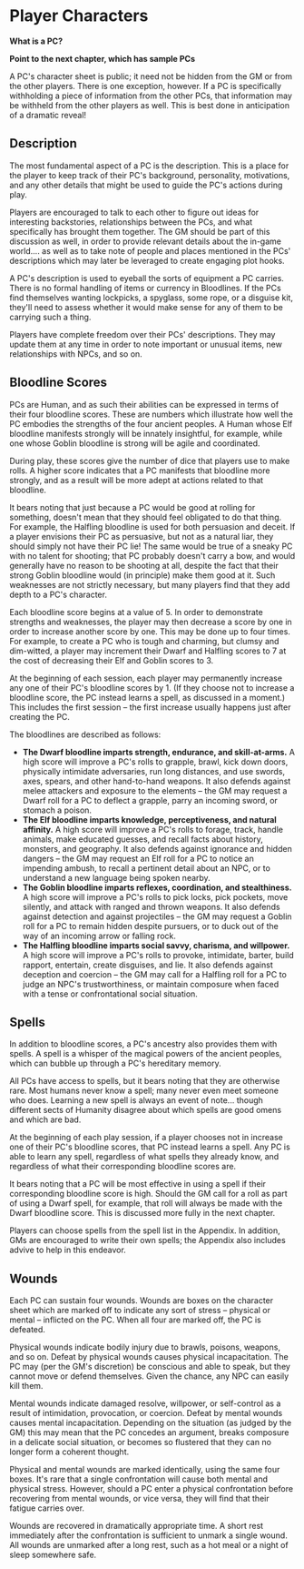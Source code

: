 # Player Characters

**What is a PC?**

**Point to the next chapter, which has sample PCs**

A PC's character sheet is public; it need not be hidden from the GM or from the other players. There is one exception, however. If a PC is specifically withholding a piece of information from the other PCs, that information may be withheld from the other players as well. This is best done in anticipation of a dramatic reveal!

## Description

The most fundamental aspect of a PC is the description. This is a place for the player to keep track of their PC's background, personality, motivations, and any other details that might be used to guide the PC's actions during play. 

Players are encouraged to talk to each other to figure out ideas for interesting backstories, relationships between the PCs, and what specifically has brought them together. The GM should be part of this discussion as well, in order to provide relevant details about the in-game world.... as well as to take note of people and places mentioned in the PCs' descriptions which may later be leveraged to create engaging plot hooks. 

A PC's description is used to eyeball the sorts of equipment a PC carries. There is no formal handling of items or currency in Bloodlines. If the PCs find themselves wanting lockpicks, a spyglass, some rope, or a disguise kit, they'll need to assess whether it would make sense for any of them to be carrying such a thing. 

Players have complete freedom over their PCs' descriptions. They may update them at any time in order to note important or unusual items, new relationships with NPCs, and so on. 

## Bloodline Scores

PCs are Human, and as such their abilities can be expressed in terms of their four bloodline scores. These are numbers which illustrate how well the PC embodies the strengths of the four ancient peoples. A Human whose Elf bloodline manifests strongly will be innately insightful, for example, while one whose Goblin bloodline is strong will be agile and coordinated. 

During play, these scores give the number of dice that players use to make rolls. A higher score indicates that a PC manifests that bloodline more strongly, and as a result will be more adept at actions related to that bloodline. 

It bears noting that just because a PC would be good at rolling for something, doesn't mean that they should feel obligated to do that thing. For example, the Halfling bloodline is used for both persuasion and deceit. If a player envisions their PC as persuasive, but not as a natural liar, they should simply not have their PC lie! The same would be true of a sneaky PC with no talent for shooting; that PC probably doesn't carry a bow, and would generally have no reason to be shooting at all, despite the fact that their strong Goblin bloodline would (in principle) make them good at it. Such weaknesses are not strictly necessary, but many players find that they add depth to a PC's character. 

Each bloodline score begins at a value of 5. In order to demonstrate strengths and weaknesses, the player may then decrease a score by one in order to increase another score by one. This may be done up to four times. For example, to create a PC who is tough and charming, but clumsy and dim-witted, a player may increment their Dwarf and Halfling scores to 7 at the cost of decreasing their Elf and Goblin scores to 3. 

At the beginning of each session, each player may permanently increase any one of their PC's bloodline scores by 1. (If they choose not to increase a bloodline score, the PC instead learns a spell, as discussed in a moment.) This includes the first session – the first increase usually happens just after creating the PC.

The bloodlines are described as follows:

-   **The Dwarf bloodline imparts strength, endurance, and skill-at-arms.** A high score will improve a PC's rolls to grapple, brawl, kick down doors, physically intimidate adversaries, run long distances, and use swords, axes, spears, and other hand-to-hand weapons. It also defends against melee attackers and exposure to the elements – the GM may request a Dwarf roll for a PC to deflect a grapple, parry an incoming sword, or stomach a poison.
-   **The Elf bloodline imparts knowledge, perceptiveness, and natural affinity.** A high score will improve a PC's rolls to forage, track, handle animals, make educated guesses, and recall facts about history, monsters, and geography. It also defends against ignorance and hidden dangers – the GM may request an Elf roll for a PC to notice an impending ambush, to recall a pertinent detail about an NPC, or to understand a new language being spoken nearby.
-   **The Goblin bloodline imparts reflexes, coordination, and stealthiness.** A high score will improve a PC's rolls to pick locks, pick pockets, move silently, and attack with ranged and thrown weapons. It also defends against detection and against projectiles – the GM may request a Goblin roll for a PC to remain hidden despite pursuers, or to duck out of the way of an incoming arrow or falling rock. 
-   **The Halfling bloodline imparts social savvy, charisma, and willpower.** A high score will improve a PC's rolls to provoke, intimidate, barter, build rapport, entertain, create disguises, and lie. It also defends against deception and coercion – the GM may call for a Halfling roll for a PC to judge an NPC's trustworthiness, or maintain composure when faced with a tense or confrontational social situation.

## Spells

In addition to bloodline scores, a PC's ancestry also provides them with
spells. A spell is a whisper of the magical powers of the ancient peoples,
which can bubble up through a PC's hereditary memory. 

All PCs have access to spells, but it bears noting that they are otherwise
rare. Most humans never know a spell; many never even meet someone who does.
Learning a new spell is always an event of note... though different sects of
Humanity disagree about which spells are good omens and which are bad.

At the beginning of each play session, if a player chooses not in increase one of their PC's bloodline scores, that PC instead learns a spell. Any PC is able to learn any spell, regardless of what spells they already know, and regardless of what their corresponding bloodline scores are. 

It bears noting that a PC will be most effective in using a spell if their corresponding bloodline score is high. Should the GM call for a roll as part of using a Dwarf spell, for example, that roll will always be made with the Dwarf bloodline score. This is discussed more fully in the next chapter.

Players can choose spells from the spell list in the Appendix. In addition, GMs are encouraged to write their own spells; the Appendix also includes advive to help in this endeavor. 

## Wounds

Each PC can sustain four wounds. Wounds are boxes on the character sheet which are marked off to indicate any sort of stress – physical or mental – inflicted on the PC. When all four are marked off, the PC is defeated. 

Physical wounds indicate bodily injury due to brawls, poisons, weapons, and so on. Defeat by physical wounds causes physical incapacitation. The PC may (per the GM's discretion) be conscious and able to speak, but they cannot move or defend themselves. Given the chance, any NPC can easily kill them. 

Mental wounds indicate damaged resolve, willpower, or self-control as a result of intimidation, provocation, or coercion. Defeat by mental wounds causes mental incapacitation. Depending on the situation (as judged by the GM) this may mean that the PC concedes an argument, breaks composure in a delicate social situation, or becomes so flustered that they can no longer form a coherent thought.

Physical and mental wounds are marked identically, using the same four boxes. It's rare that a single confrontation will cause both mental and physical stress. However, should a PC enter a physical confrontation before recovering from mental wounds, or vice versa, they will find that their fatigue carries over. 

Wounds are recovered in dramatically appropriate time. A short rest immediately after the confrontation is sufficient to unmark a single wound. All wounds are unmarked after a long rest, such as a hot meal or a night of sleep somewhere safe.
